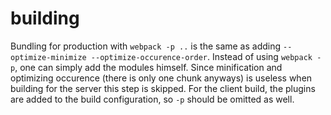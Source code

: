 # building

Bundling for production with `webpack -p ..` is the same as adding `--optimize-minimize --optimize-occurence-order`.
Instead of using `webpack -p`, one can simply add the modules himself.
Since minification and optimizing occurence (there is only one chunk anyways) is useless when building for the server this step is skipped.
For the client build, the plugins are added to the build configuration, so `-p` should be omitted as well.
